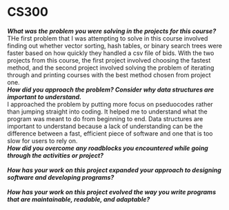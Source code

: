 # CS300

<b><i> What was the problem you were solving in the projects for this course? </b></i>
<br> THe first problem that I was attempting to solve in this course involved finding out whether vector sorting, hash tables, or binary search trees were faster based on how quickly they handled a csv file of bids. With the two projects from this course, the first project involved choosing the fastest method, and the second project involved solving the problem of iterating through and printing courses with the best method chosen from project one.
<br>
<b><i> How did you approach the problem? Consider why data structures are important to understand. </b></i>
<br> I approached the problem by putting more focus on pseduocodes rather than jumping straight into coding. It helped me to understand what the program was meant to do from beginning to end. Data structures are important to understand because a lack of understanding can be the difference between a fast, efficient piece of software and one that is too slow for users to rely on.
<br>
<b><i> How did you overcome any roadblocks you encountered while going through the activities or project? </b></i>
<br>
<br>
<b><i> How has your work on this project expanded your approach to designing software and developing programs? </b></i>
<br>
<br>
<b><i> How has your work on this project evolved the way you write programs that are maintainable, readable, and adaptable? </b></i>
<br>
<br>
